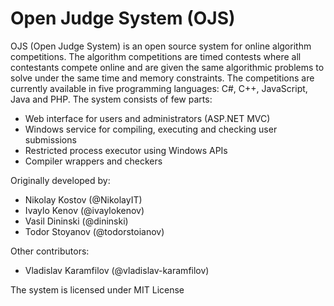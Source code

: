 Open Judge System (OJS)
===========
OJS (Open Judge System) is an open source system for online algorithm competitions.
The algorithm competitions are timed contests where all contestants compete online and are given the same algorithmic problems to solve under the same time and memory constraints.
The competitions are currently available in five programming languages: C#, C++, JavaScript, Java and PHP. 
The system consists of few parts:
* Web interface for users and administrators (ASP.NET MVC)
* Windows service for compiling, executing and checking user submissions
* Restricted process executor using Windows APIs
* Compiler wrappers and checkers

Originally developed by:
* Nikolay Kostov (@NikolayIT)
* Ivaylo Kenov (@ivaylokenov)
* Vasil Dininski (@dininski)
* Todor Stoyanov (@todorstoianov)

Other contributors:
* Vladislav Karamfilov (@vladislav-karamfilov)

The system is licensed under MIT License
